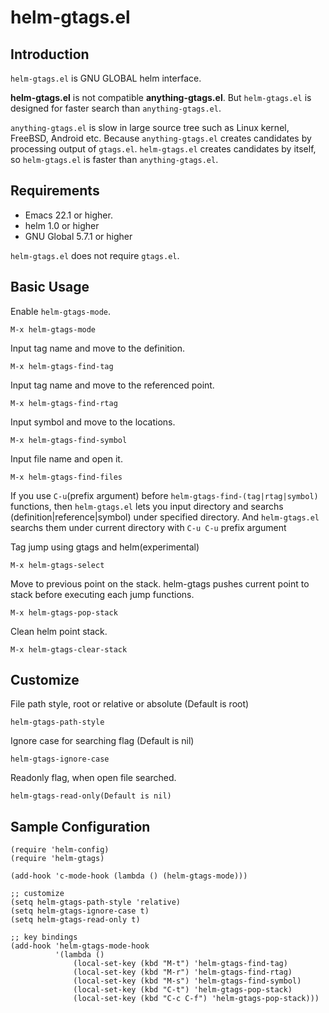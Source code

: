 # helm-gtags.el

## Introduction
`helm-gtags.el` is GNU GLOBAL helm interface.

**helm-gtags.el** is not compatible **anything-gtags.el**.
But `helm-gtags.el` is designed for faster search than `anything-gtags.el`.

`anything-gtags.el` is slow in large source tree such as Linux kernel,
FreeBSD, Android etc. Because `anything-gtags.el` creates candidates
by processing output of `gtags.el`. `helm-gtags.el` creates candidates
by itself, so `helm-gtags.el` is faster than `anything-gtags.el`.


## Requirements
* Emacs 22.1 or higher.
* helm 1.0 or higher
* GNU Global 5.7.1 or higher

`helm-gtags.el` does not require `gtags.el`.


## Basic Usage

Enable `helm-gtags-mode`.

    M-x helm-gtags-mode

Input tag name and move to the definition.

    M-x helm-gtags-find-tag

Input tag name and move to the referenced point.

    M-x helm-gtags-find-rtag

Input symbol and move to the locations.

    M-x helm-gtags-find-symbol

Input file name and open it.

    M-x helm-gtags-find-files

If you use `C-u`(prefix argument) before `helm-gtags-find-(tag|rtag|symbol)` functions,
then `helm-gtags.el` lets you input directory and searchs
(definition|reference|symbol) under specified directory.
And `helm-gtags.el` searchs them under current directory with
`C-u C-u` prefix argument

Tag jump using gtags and helm(experimental)

    M-x helm-gtags-select

Move to previous point on the stack.
helm-gtags pushes current point to stack before executing each jump functions.

    M-x helm-gtags-pop-stack

Clean helm point stack.

    M-x helm-gtags-clear-stack


## Customize
File path style, root or relative or absolute (Default is root)

    helm-gtags-path-style

Ignore case for searching flag (Default is nil)

    helm-gtags-ignore-case

Readonly flag, when open file searched.

    helm-gtags-read-only(Default is nil)


## Sample Configuration

````elisp
(require 'helm-config)
(require 'helm-gtags)

(add-hook 'c-mode-hook (lambda () (helm-gtags-mode)))

;; customize
(setq helm-gtags-path-style 'relative)
(setq helm-gtags-ignore-case t)
(setq helm-gtags-read-only t)

;; key bindings
(add-hook 'helm-gtags-mode-hook
          '(lambda ()
              (local-set-key (kbd "M-t") 'helm-gtags-find-tag)
              (local-set-key (kbd "M-r") 'helm-gtags-find-rtag)
              (local-set-key (kbd "M-s") 'helm-gtags-find-symbol)
              (local-set-key (kbd "C-t") 'helm-gtags-pop-stack)
              (local-set-key (kbd "C-c C-f") 'helm-gtags-pop-stack)))
````
